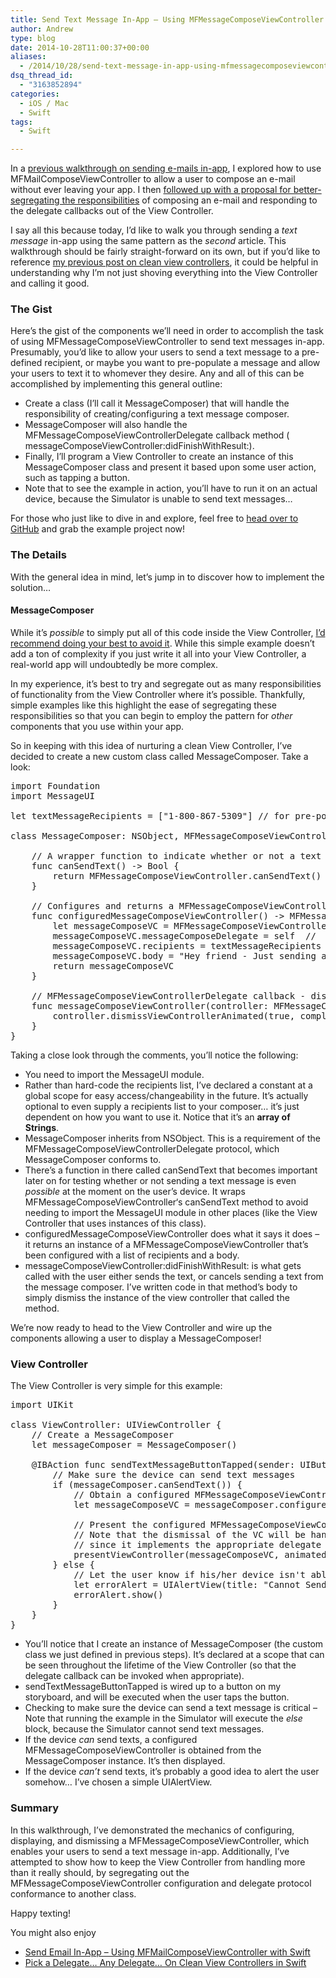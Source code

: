 ```yaml
---
title: Send Text Message In-App – Using MFMessageComposeViewController with Swift
author: Andrew
type: blog
date: 2014-10-28T11:00:37+00:00
aliases:
  - /2014/10/28/send-text-message-in-app-using-mfmessagecomposeviewcontroller-with-swift/
dsq_thread_id:
  - "3163852894"
categories:
  - iOS / Mac
  - Swift
tags:
  - Swift

---
```

In a [previous walkthrough on sending e-mails in-app][1], I explored how to use <span class="lang:swift decode:true  crayon-inline " >MFMailComposeViewController</span> to allow a user to compose an e-mail without ever leaving your app. I then [followed up with a proposal for better-segregating the responsibilities][2] of composing an e-mail and responding to the delegate callbacks out of the View Controller.

I say all this because today, I&#8217;d like to walk you through sending a _text message_ in-app using the same pattern as the _second_ article. This walkthrough should be fairly straight-forward on its own, but if you&#8217;d like to reference [my previous post on clean view controllers][2], it could be helpful in understanding why I&#8217;m not just shoving everything into the View Controller and calling it good.

### The Gist

Here&#8217;s the gist of the components we&#8217;ll need in order to accomplish the task of using <span class="lang:swift decode:true  crayon-inline " >MFMessageComposeViewController</span> to send text messages in-app. Presumably, you&#8217;d like to allow your users to send a text message to a pre-defined recipient, or maybe you want to pre-populate a message and allow your users to text it to whomever they desire. Any and all of this can be accomplished by implementing this general outline:

  * Create a class (I&#8217;ll call it <span class="lang:swift decode:true  crayon-inline " >MessageComposer</span>) that will handle the responsibility of creating/configuring a text message composer.
  * <span class="lang:swift decode:true  crayon-inline " >MessageComposer</span> will also handle the <span class="lang:swift decode:true  crayon-inline " >MFMessageComposeViewControllerDelegate</span> callback method (  
    <span class="lang:swift decode:true  crayon-inline " >messageComposeViewController:didFinishWithResult:</span>).
  * Finally, I&#8217;ll program a View Controller to create an instance of this <span class="lang:swift decode:true  crayon-inline " >MessageComposer</span> class and present it based upon some user action, such as tapping a button.
  * Note that to see the example in action, you&#8217;ll have to run it on an actual device, because the Simulator is unable to send text messages&#8230;

For those who just like to dive in and explore, feel free to [head over to GitHub][3] and grab the example project now!

### The Details

With the general idea in mind, let&#8217;s jump in to discover how to implement the solution&#8230;

#### MessageComposer

While it&#8217;s _possible_ to simply put all of this code inside the View Controller, [I&#8217;d recommend doing your best to avoid it][2]. While this simple example doesn&#8217;t add a ton of complexity if you just write it all into your View Controller, a real-world app will undoubtedly be more complex.

In my experience, it&#8217;s best to try and segregate out as many responsibilities of functionality from the View Controller where it&#8217;s possible. Thankfully, simple examples like this highlight the ease of segregating these responsibilities so that you can begin to employ the pattern for _other_ components that you use within your app.

So in keeping with this idea of nurturing a clean View Controller, I&#8217;ve decided to create a new custom class called <span class="lang:swift decode:true  crayon-inline " >MessageComposer</span>. Take a look:

<pre class="lang:swift mark:2,4,16-18 decode:true " title="MessageComposer.swift">import Foundation
import MessageUI

let textMessageRecipients = ["1-800-867-5309"] // for pre-populating the recipients list (optional, depending on your needs)

class MessageComposer: NSObject, MFMessageComposeViewControllerDelegate {
    
    // A wrapper function to indicate whether or not a text message can be sent from the user's device
    func canSendText() -&gt; Bool {
        return MFMessageComposeViewController.canSendText()
    }
    
    // Configures and returns a MFMessageComposeViewController instance
    func configuredMessageComposeViewController() -&gt; MFMessageComposeViewController {
        let messageComposeVC = MFMessageComposeViewController()
        messageComposeVC.messageComposeDelegate = self  //  Make sure to set this property to self, so that the controller can be dismissed!
        messageComposeVC.recipients = textMessageRecipients
        messageComposeVC.body = "Hey friend - Just sending a text message in-app using Swift!"
        return messageComposeVC
    }
    
    // MFMessageComposeViewControllerDelegate callback - dismisses the view controller when the user is finished with it
    func messageComposeViewController(controller: MFMessageComposeViewController!, didFinishWithResult result: MessageComposeResult) {
        controller.dismissViewControllerAnimated(true, completion: nil)
    }
}</pre>

Taking a close look through the comments, you&#8217;ll notice the following:

  * You need to import the <span class="lang:swift decode:true  crayon-inline " >MessageUI</span> module.
  * Rather than hard-code the recipients list, I&#8217;ve declared a constant at a global scope for easy access/changeability in the future. It&#8217;s actually optional to even supply a recipients list to your composer&#8230; it&#8217;s just dependent on how you want to use it. Notice that it&#8217;s an **array of Strings**.
  * <span class="lang:swift decode:true  crayon-inline " >MessageComposer</span> inherits from <span class="lang:swift decode:true  crayon-inline " >NSObject</span>. This is a requirement of the <span class="lang:swift decode:true  crayon-inline " >MFMessageComposeViewControllerDelegate</span> protocol, which <span class="lang:swift decode:true  crayon-inline " >MessageComposer</span> conforms to.
  * There&#8217;s a function in there called <span class="lang:swift decode:true  crayon-inline " >canSendText</span> that becomes important later on for testing whether or not sending a text message is even _possible_ at the moment on the user&#8217;s device. It wraps <span class="lang:swift decode:true  crayon-inline " >MFMessageComposeViewController</span>&#8216;s <span class="lang:swift decode:true  crayon-inline " >canSendText</span> method to avoid needing to import the <span class="lang:swift decode:true  crayon-inline " >MessageUI</span> module in other places (like the View Controller that uses instances of this class).
  * <span class="lang:swift decode:true  crayon-inline " >configuredMessageComposeViewController</span> does what it says it does &#8211; it returns an instance of a <span class="lang:swift decode:true  crayon-inline " >MFMessageComposeViewController</span> that&#8217;s been configured with a list of recipients and a body.
  * <span class="lang:swift decode:true  crayon-inline " >messageComposeViewController:didFinishWithResult:</span> is what gets called with the user either sends the text, or cancels sending a text from the message composer. I&#8217;ve written code in that method&#8217;s body to simply dismiss the instance of the view controller that called the method.

We&#8217;re now ready to head to the View Controller and wire up the components allowing a user to display a <span class="lang:swift decode:true  crayon-inline " >MessageComposer</span>!

### View Controller

The View Controller is very simple for this example:

<pre class="lang:swift decode:true " title="ViewController.swift" >import UIKit

class ViewController: UIViewController {
    // Create a MessageComposer
    let messageComposer = MessageComposer()
    
    @IBAction func sendTextMessageButtonTapped(sender: UIButton) {
        // Make sure the device can send text messages
        if (messageComposer.canSendText()) {
            // Obtain a configured MFMessageComposeViewController
            let messageComposeVC = messageComposer.configuredMessageComposeViewController()
            
            // Present the configured MFMessageComposeViewController instance
            // Note that the dismissal of the VC will be handled by the messageComposer instance,
            // since it implements the appropriate delegate call-back
            presentViewController(messageComposeVC, animated: true, completion: nil)
        } else {
            // Let the user know if his/her device isn't able to send text messages
            let errorAlert = UIAlertView(title: "Cannot Send Text Message", message: "Your device is not able to send text messages.", delegate: self, cancelButtonTitle: "OK")
            errorAlert.show()
        }
    }
}</pre>

  * You&#8217;ll notice that I create an instance of <span class="lang:swift decode:true  crayon-inline " >MessageComposer</span> (the custom class we just defined in previous steps). It&#8217;s declared at a scope that can be seen throughout the lifetime of the View Controller (so that the delegate callback can be invoked when appropriate).
  * <span class="lang:swift decode:true  crayon-inline " >sendTextMessageButtonTapped</span> is wired up to a button on my storyboard, and will be executed when the user taps the button.
  * Checking to make sure the device can send a text message is critical &#8211; Note that running the example in the Simulator will execute the _else_ block, because the Simulator cannot send text messages.
  * If the device _can_ send texts, a configured <span class="lang:swift decode:true  crayon-inline " >MFMessageComposeViewController</span> is obtained from the <span class="lang:swift decode:true  crayon-inline " >MessageComposer</span> instance. It&#8217;s then displayed.
  * If the device _can&#8217;t_ send texts, it&#8217;s probably a good idea to alert the user somehow&#8230; I&#8217;ve chosen a simple <span class="lang:swift decode:true  crayon-inline " >UIAlertView</span>.

### Summary

In this walkthrough, I&#8217;ve demonstrated the mechanics of configuring, displaying, and dismissing a <span class="lang:swift decode:true  crayon-inline " >MFMessageComposeViewController</span>, which enables your users to send a text message in-app. Additionally, I&#8217;ve attempted to show how to keep the View Controller from handling more than it really should, by segregating out the <span class="lang:swift decode:true  crayon-inline " >MFMessageComposeViewController</span> configuration and delegate protocol conformance to another class.

Happy texting!

<div class="related-posts">
  You might also enjoy</p> 
  
  <ul>
    <li>
      <a href="http://www.andrewcbancroft.com/2014/08/25/send-email-in-app-using-mfmailcomposeviewcontroller-with-swift/" title="Send Email In-App – Using MFMailComposeViewController with Swift">Send Email In-App – Using MFMailComposeViewController with Swift</a>
    </li>
    <li>
      <a href="http://www.andrewcbancroft.com/2014/08/26/pick-a-delegate-clean-view-controllers-in-swift/" title="Pick a Delegate… Any Delegate… On Clean View Controllers in Swift">Pick a Delegate… Any Delegate… On Clean View Controllers in Swift</a>
    </li>
  </ul>
</div>

 [1]: http://www.andrewcbancroft.com/2014/08/25/send-email-in-app-using-mfmailcomposeviewcontroller-with-swift/
 [2]: http://www.andrewcbancroft.com/2014/08/26/pick-a-delegate-clean-view-controllers-in-swift/
 [3]: https://github.com/andrewcbancroft/SwiftMFMessageComposeViewController